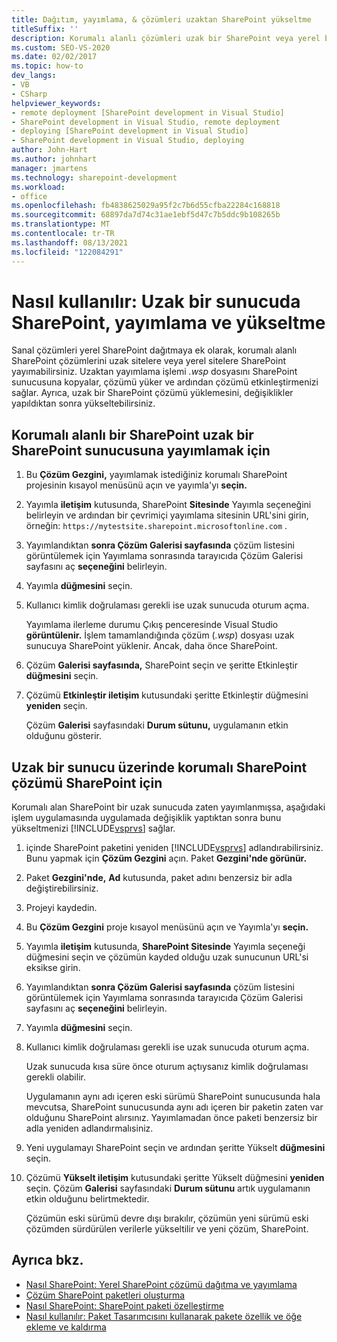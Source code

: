 ```yaml
---
title: Dağıtım, yayımlama, & çözümleri uzaktan SharePoint yükseltme
titleSuffix: ''
description: Korumalı alanlı çözümleri uzak bir SharePoint veya yerel bir site üzerinde dağıtın, yayımlayın ve SharePoint yükseltin.
ms.custom: SEO-VS-2020
ms.date: 02/02/2017
ms.topic: how-to
dev_langs:
- VB
- CSharp
helpviewer_keywords:
- remote deployment [SharePoint development in Visual Studio]
- SharePoint development in Visual Studio, remote deployment
- deploying [SharePoint development in Visual Studio]
- SharePoint development in Visual Studio, deploying
author: John-Hart
ms.author: johnhart
manager: jmartens
ms.technology: sharepoint-development
ms.workload:
- office
ms.openlocfilehash: fb4838625029a95f2c7b6d55cfba22284c168818
ms.sourcegitcommit: 68897da7d74c31ae1ebf5d47c7b5ddc9b108265b
ms.translationtype: MT
ms.contentlocale: tr-TR
ms.lasthandoff: 08/13/2021
ms.locfileid: "122084291"
---
```

# <a name="how-to-deploy-publish-and-upgrade-sharepoint-solutions-on-a-remote-server"></a>Nasıl kullanılır: Uzak bir sunucuda SharePoint, yayımlama ve yükseltme
  Sanal çözümleri yerel SharePoint dağıtmaya ek olarak, korumalı alanlı SharePoint çözümlerini uzak sitelere veya yerel sitelere SharePoint yayımabilirsiniz. Uzaktan yayımlama işlemi *.wsp* dosyasını SharePoint sunucusuna kopyalar, çözümü yüker ve ardından çözümü etkinleştirmenizi sağlar. Ayrıca, uzak bir SharePoint çözümü yüklemesini, değişiklikler yapıldıktan sonra yükseltebilirsiniz.

## <a name="to-publish-a-sandboxed-sharepoint-solution-to-a-remote-sharepoint-server"></a>Korumalı alanlı bir SharePoint uzak bir SharePoint sunucusuna yayımlamak için

1. Bu **Çözüm Gezgini,** yayımlamak istediğiniz korumalı SharePoint projesinin kısayol menüsünü açın ve yayımla'yı **seçin.**

2. Yayımla **iletişim** kutusunda, SharePoint **Sitesinde** Yayımla seçeneğini belirleyin ve ardından bir çevrimiçi yayımlama sitesinin URL'sini girin, örneğin: `https://mytestsite.sharepoint.microsoftonline.com` .

3. Yayımlandıktan **sonra Çözüm Galerisi sayfasında** çözüm listesini görüntülemek için Yayımlama sonrasında tarayıcıda Çözüm Galerisi sayfasını aç **seçeneğini** belirleyin.

4. Yayımla **düğmesini** seçin.

5. Kullanıcı kimlik doğrulaması gerekli ise uzak sunucuda oturum açma.

     Yayımlama ilerleme durumu Çıkış penceresinde Visual Studio **görüntülenir.** İşlem tamamlandığında çözüm (*.wsp*) dosyası uzak sunucuya SharePoint yüklenir. Ancak, daha önce SharePoint.

6. Çözüm **Galerisi sayfasında,** SharePoint seçin ve şeritte Etkinleştir **düğmesini** seçin.

7. Çözümü **Etkinleştir iletişim** kutusundaki şeritte Etkinleştir düğmesini **yeniden** seçin.

     Çözüm **Galerisi** sayfasındaki **Durum sütunu,** uygulamanın etkin olduğunu gösterir.

## <a name="to-upgrade-a-sandboxed-sharepoint-solution-on-a-remote-sharepoint-server"></a>Uzak bir sunucu üzerinde korumalı SharePoint çözümü SharePoint için
 Korumalı alan SharePoint bir uzak sunucuda zaten yayımlanmışsa, aşağıdaki işlem uygulamasında uygulamada değişiklik yaptıktan sonra bunu yükseltmenizi [!INCLUDE[vsprvs](../sharepoint/includes/vsprvs-md.md)] sağlar.

1. içinde SharePoint paketini yeniden [!INCLUDE[vsprvs](../sharepoint/includes/vsprvs-md.md)] adlandırabilirsiniz. Bunu yapmak için **Çözüm Gezgini** açın. Paket **Gezgini'nde görünür.**

2. Paket **Gezgini'nde,** **Ad** kutusunda, paket adını benzersiz bir adla değiştirebilirsiniz.

3. Projeyi kaydedin.

4. Bu **Çözüm Gezgini** proje kısayol menüsünü açın ve Yayımla'yı **seçin.**

5. Yayımla **iletişim** kutusunda, **SharePoint Sitesinde** Yayımla seçeneği düğmesini seçin ve çözümün kayded olduğu uzak sunucunun URL'si eksikse girin.

6. Yayımlandıktan **sonra Çözüm Galerisi sayfasında** çözüm listesini görüntülemek için Yayımlama sonrasında tarayıcıda Çözüm Galerisi sayfasını aç **seçeneğini** belirleyin.

7. Yayımla **düğmesini** seçin.

8. Kullanıcı kimlik doğrulaması gerekli ise uzak sunucuda oturum açma.

     Uzak sunucuda kısa süre önce oturum açtıysanız kimlik doğrulaması gerekli olabilir.

     Uygulamanın aynı adı içeren eski sürümü SharePoint sunucusunda hala mevcutsa, SharePoint sunucusunda aynı adı içeren bir paketin zaten var olduğunu SharePoint alırsınız. Yayımlamadan önce paketi benzersiz bir adla yeniden adlandırmalısiniz.

9. Yeni uygulamayı SharePoint seçin ve ardından şeritte Yükselt **düğmesini** seçin.

10. Çözümü **Yükselt iletişim** kutusundaki şeritte Yükselt düğmesini **yeniden** seçin. Çözüm **Galerisi** sayfasındaki **Durum sütunu** artık uygulamanın etkin olduğunu belirtmektedir.

     Çözümün eski sürümü devre dışı bırakılır, çözümün yeni sürümü eski çözümden sürdürülen verilerle yükseltilir ve yeni çözüm, SharePoint.

## <a name="see-also"></a>Ayrıca bkz.
- [Nasıl SharePoint: Yerel SharePoint çözümü dağıtma ve yayımlama](../sharepoint/how-to-deploy-and-publish-a-sharepoint-solution-to-a-local-sharepoint-site.md)
- [Çözüm SharePoint paketleri oluşturma](../sharepoint/creating-sharepoint-solution-packages.md)
- [Nasıl SharePoint: SharePoint paketi özelleştirme](../sharepoint/how-to-customize-a-sharepoint-solution-package.md)
- [Nasıl kullanılır: Paket Tasarımcısını kullanarak pakete özellik ve öğe ekleme ve kaldırma](../sharepoint/how-to-add-and-remove-features-and-items-to-a-package-by-using-the-package-designer.md)
